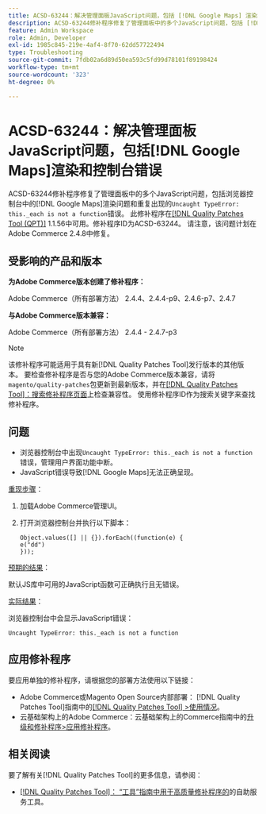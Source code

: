 ```yaml
---
title: ACSD-63244：解决管理面板JavaScript问题，包括 [!DNL Google Maps] 渲染和控制台错误
description: ACSD-63244修补程序修复了管理面板中的多个JavaScript问题，包括 [!DNL Google Maps] 渲染问题以及反复出现的“Uncated TypeError”问题。在浏览器控制台中，_each不是函数错误。
feature: Admin Workspace
role: Admin, Developer
exl-id: 1985c845-219e-4af4-8f70-62dd57722494
type: Troubleshooting
source-git-commit: 7fdb02a6d89d50ea593c5fd99d78101f89198424
workflow-type: tm+mt
source-wordcount: '323'
ht-degree: 0%

---
```


# ACSD-63244：解决管理面板JavaScript问题，包括[!DNL Google Maps]渲染和控制台错误

ACSD-63244修补程序修复了管理面板中的多个JavaScript问题，包括浏览器控制台中的[!DNL Google Maps]渲染问题和重复出现的`Uncaught TypeError: this._each is not a function`错误。 此修补程序在[[!DNL Quality Patches Tool (QPT)]](/help/tools/quality-patches-tool/quality-patches-tool-to-self-serve-quality-patches.md) 1.1.56中可用。修补程序ID为ACSD-63244。 请注意，该问题计划在Adobe Commerce 2.4.8中修复。

## 受影响的产品和版本

**为Adobe Commerce版本创建了修补程序：**

Adobe Commerce（所有部署方法） 2.4.4、2.4.4-p9、2.4.6-p7、2.4.7

**与Adobe Commerce版本兼容：**

Adobe Commerce（所有部署方法） 2.4.4 - 2.4.7-p3

>[!NOTE]
>
>该修补程序可能适用于具有新[!DNL Quality Patches Tool]发行版本的其他版本。 要检查修补程序是否与您的Adobe Commerce版本兼容，请将`magento/quality-patches`包更新到最新版本，并在[[!DNL Quality Patches Tool]：搜索修补程序页面](https://experienceleague.adobe.com/tools/commerce-quality-patches/index.html?lang=zh-Hans)上检查兼容性。 使用修补程序ID作为搜索关键字来查找修补程序。

## 问题

* 浏览器控制台中出现`Uncaught TypeError: this._each is not a function`错误，管理用户界面功能中断。
* JavaScript错误导致[!DNL Google Maps]无法正确呈现。

<u>重现步骤</u>：

1. 加载Adobe Commerce管理UI。
1. 打开浏览器控制台并执行以下脚本：

   ```
   Object.values([] || {}).forEach((function(e) {  
   e("dd")  
   }));  
   ```

<u>预期的结果</u>：

默认JS库中可用的JavaScript函数可正确执行且无错误。

<u>实际结果</u>：

浏览器控制台中会显示JavaScript错误：

```
Uncaught TypeError: this._each is not a function
```

## 应用修补程序

要应用单独的修补程序，请根据您的部署方法使用以下链接：

* Adobe Commerce或Magento Open Source内部部署： [!DNL Quality Patches Tool]指南中的[[!DNL Quality Patches Tool] >使用情况](/help/tools/quality-patches-tool/usage.md)。
* 云基础架构上的Adobe Commerce：云基础架构上的Commerce指南中的[升级和修补程序>应用修补程序](https://experienceleague.adobe.com/docs/commerce-cloud-service/user-guide/develop/upgrade/apply-patches.html?lang=zh-Hans)。

## 相关阅读

要了解有关[!DNL Quality Patches Tool]的更多信息，请参阅：

* [[!DNL Quality Patches Tool]： “工具”指南中用于高质量修补程序的](/help/tools/quality-patches-tool/quality-patches-tool-to-self-serve-quality-patches.md)的自助服务工具。
